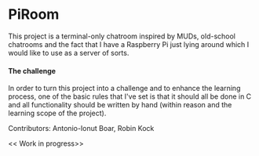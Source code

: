 # PiRoom
  This project is a terminal-only chatroom inspired by MUDs, old-school chatrooms and the fact that I have a Raspberry Pi just lying around which I would like to use as a server of sorts.
  
#### The challenge
  In order to turn this project into a challenge and to enhance the learning process, one of the basic rules that I've set is that it should all be done in C and all functionality should be written by hand (within reason and the learning scope of the project).
  
Contributors: Antonio-Ionut Boar, Robin Kock

<< Work in progress>>
